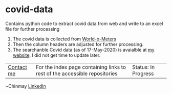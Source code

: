 # covid-data
Contains python code to extract covid data from web and write to an excel file for further processing
1. The covid data is collected from [World-o-Meters](https://www.worldometers.info/coronavirus/)
2. Then the column headers are adjusted for further processing.
3. The searchanble Covid data (as of 17-May-2020) is avaialble at [my website](<https://chinmay.glideapp.io>). I did not get time to update later.

<table>
  <tr>
    <td><a href="mailto:chinmay.subscriptions@gmail.com" target="_blank">Contact me</a></td><td>For the index page containing links to rest of the accessible repositories</td><td>Status: In Progress</td>
  </tr>
</table>

~Chinmay [LinkedIn](<https://www.linkedin.com/in/chinmay-anand-a952622/>)
